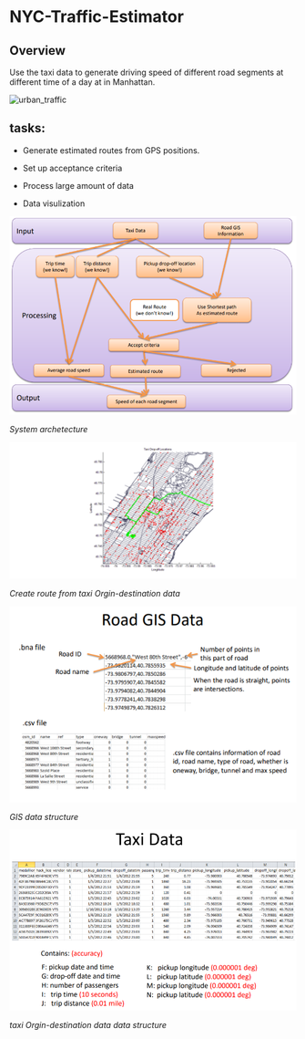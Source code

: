 
# NYC-Traffic-Estimator

## Overview
Use the taxi data  to generate driving speed of different road segments at different time of a day at in Manhattan.

![urban_traffic](/img/urban_traffic.gif)


## tasks: 

- Generate estimated routes from GPS positions. 

- Set up acceptance criteria 

- Process large amount of data 

- Data visulization

![system_archetecture](/img/archt.png)

 *System archetecture*
 
![plot_route](/img/plot_route.bmp)

 *Create route from taxi Orgin-destination data*
  
![gis](/img/gis.png)

 *GIS data structure*
 
 ![taxidata](/img/taxidata.png)
 
 *taxi Orgin-destination data data structure*
